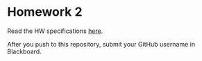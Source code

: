 # Homework 2
Read the HW specifications [here](https://docs.google.com/document/d/1QxRx3j7UKPk_Cv5NAobA0QV44Oy_lAU4QbJrp5pr3LU/edit?usp=sharing).

After you push to this repository, submit your GitHub username in Blackboard.
